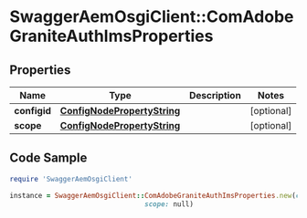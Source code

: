 # SwaggerAemOsgiClient::ComAdobeGraniteAuthImsProperties

## Properties

Name | Type | Description | Notes
------------ | ------------- | ------------- | -------------
**configid** | [**ConfigNodePropertyString**](ConfigNodePropertyString.md) |  | [optional] 
**scope** | [**ConfigNodePropertyString**](ConfigNodePropertyString.md) |  | [optional] 

## Code Sample

```ruby
require 'SwaggerAemOsgiClient'

instance = SwaggerAemOsgiClient::ComAdobeGraniteAuthImsProperties.new(configid: null,
                                 scope: null)
```


